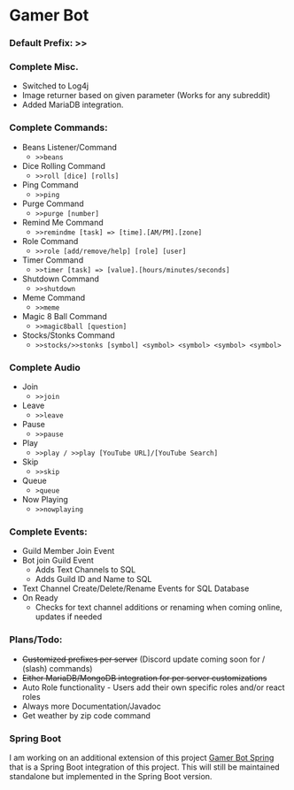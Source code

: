 # Gamer Bot

### Default Prefix: >>

### Complete Misc.
- Switched to Log4j
- Image returner based on given parameter (Works for any subreddit)
- Added MariaDB integration.

### Complete Commands:
- Beans Listener/Command
  - ```>>beans```
- Dice Rolling Command
  - ```>>roll [dice] [rolls]```
- Ping Command
  - ```>>ping```
- Purge Command
  - ```>>purge [number]```
- Remind Me Command
  - ```>>remindme [task] => [time].[AM/PM].[zone]```
- Role Command
  - ```>>role [add/remove/help] [role] [user]```
- Timer Command
  - ```>>timer [task] => [value].[hours/minutes/seconds]```
- Shutdown Command
  - ```>>shutdown```
- Meme Command
  - ```>>meme```
- Magic 8 Ball Command
  - ```>>magic8ball [question]```
- Stocks/Stonks Command
  - ```>>stocks/>>stonks [symbol] <symbol> <symbol> <symbol> <symbol>```

### Complete Audio
- Join
  - ```>>join```
- Leave
  - ```>>leave```
- Pause
  - ```>>pause```
- Play
  - ```>>play / >>play [YouTube URL]/[YouTube Search]```
- Skip
  - ```>>skip```
- Queue
  - ```>queue```
- Now Playing
  - ```>>nowplaying```

### Complete Events:
- Guild Member Join Event
- Bot join Guild Event
  - Adds Text Channels to SQL
  - Adds Guild ID and Name to SQL
- Text Channel Create/Delete/Rename Events for SQL Database
- On Ready
  - Checks for text channel additions or renaming when coming online, updates if needed

### Plans/Todo:
- ~~Customized prefixes per server~~ (Discord update coming soon for / (slash) commands)
- ~~Either MariaDB/MongoDB integration for per server customizations~~
- Auto Role functionality - Users add their own specific roles and/or react roles
- Always more Documentation/Javadoc
- Get weather by zip code command

### Spring Boot
I am working on an additional extension of this project [Gamer Bot Spring](https://github.com/compact-disc/GamerBot-Spring) that is a Spring Boot integration of this project. This will still be maintained standalone but implemented in the Spring Boot version.
